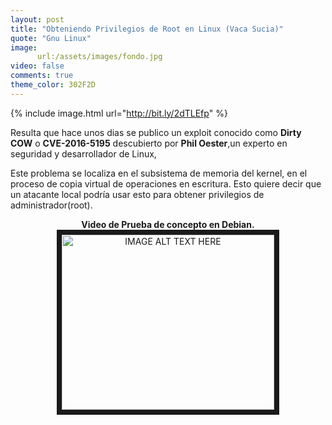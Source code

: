 ```yaml
---
layout: post
title: "Obteniendo Privilegios de Root en Linux (Vaca Sucia)"
quote: "Gnu Linux"
image:
      url:/assets/images/fondo.jpg
video: false
comments: true
theme_color: 302F2D
---
```


{% include image.html url="http://bit.ly/2dTLEfp" %}

Resulta que hace unos dias se publico un exploit conocido como <strong>Dirty COW</strong> o <strong>CVE-2016-5195</strong> descubierto por <strong>Phil Oester</strong>,un experto en 
seguridad y desarrollador de Linux,

Este problema se localiza en el subsistema de memoria del kernel, en el proceso de copia virtual de operaciones en escritura. 
Esto quiere decir que un atacante local podría usar esto para obtener privilegios de administrador(root).

<center>
<strong>Video de Prueba de concepto en Debian.</strong>
</center>

<center>
<a href="https://youtu.be/VyVXXsj2-v0" 
target="_blank"><img src="http://bit.ly/2e68GmL" 
alt="IMAGE ALT TEXT HERE" width="340" height="280" border="8" /></a> </center>

 
